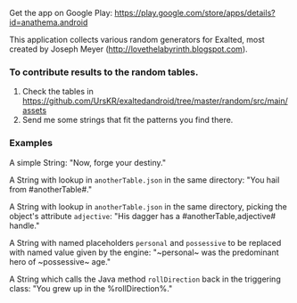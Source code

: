 Get the app on Google Play: https://play.google.com/store/apps/details?id=anathema.android

This application collects various random generators for Exalted, most created by Joseph Meyer (http://lovethelabyrinth.blogspot.com).

### To contribute results to the random tables.
1. Check the tables in https://github.com/UrsKR/exaltedandroid/tree/master/random/src/main/assets
2. Send me some strings that fit the patterns you find there.


### Examples

A simple String:
"Now, forge your destiny."

A String with lookup in ``anotherTable.json`` in the same directory:
"You hail from #anotherTable#."  

A String with lookup in ``anotherTable.json`` in the same directory, picking the object's attribute ``adjective``:
"His dagger has a #anotherTable,adjective# handle."

A String with named placeholders ``personal`` and ``possessive`` to be replaced with named value given by the engine:
"~personal~ was the predominant hero of ~possessive~ age."

A String which calls the Java method ``rollDirection`` back in the triggering class:
"You grew up in the %rollDirection%."
